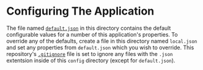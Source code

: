 # Configuring The Application

The file named [`default.json`](default.json) in this directory contains the default configurable values for a number of this application's properties. To override any of the defaults, create a file in this directory named `local.json` and set any properties from `default.json` which you wish to override. This repository's [`.gitignore`](../.gitignore) file is set to ignore any files with the `.json` extentsion inside of this `config` directory (except for `default.json`).
